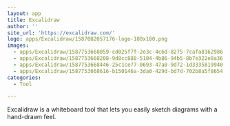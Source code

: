 ```yaml
---
layout: app
title: Excalidraw
author: ''
site_url: 'https://excalidraw.com/'
logo: apps/Excalidraw/1587082057176-logo-180x180.png
images:
  - apps/Excalidraw/1587753668059-cd025f7f-2e3c-4c6d-8275-7cafa8162986.jpg
  - apps/Excalidraw/1587753668208-9d8cc888-5104-4b86-94b5-8b7e322e8a36.jpg
  - apps/Excalidraw/1587753668446-25c1ce77-0693-47a0-9d72-1d3335819940.jpg
  - apps/Excalidraw/1587753668616-b150146a-3da0-429d-bd7d-702b8a5f8654.png
categories:
  - Tool

---
```

Excalidraw is a whiteboard tool that lets you easily sketch diagrams with a hand-drawn feel.
